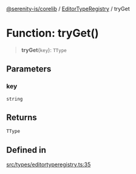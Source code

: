 [@serenity-is/corelib](../../../README.md) / [EditorTypeRegistry](../README.md) / tryGet

# Function: tryGet()

> **tryGet**(`key`): `TType`

## Parameters

### key

`string`

## Returns

`TType`

## Defined in

[src/types/editortyperegistry.ts:35](https://github.com/serenity-is/serenity/blob/master/packages/corelib/src/types/editortyperegistry.ts#L35)
